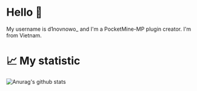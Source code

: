 # Hello 👋
My username is d1novnowo_ and I'm a PocketMine-MP plugin creator. I'm from Vietnam.
# 📈 My statistic
![Anurag's github stats](https://github-readme-stats.vercel.app/api?username=DinoVNOwO&hide=contribs,prs)
